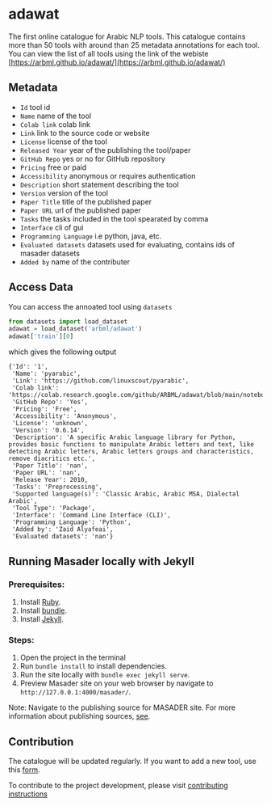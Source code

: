 # adawat

The first online catalogue for Arabic NLP tools. This catalogue contains more than 50 tools with around than 25 metadata annotations for each tool. You can view the list of all tools using the link of the webiste [https://arbml.github.io/adawat/](https://arbml.github.io/adawat/)

## Metadata

-   `Id` tool id
-   `Name` name of the tool
-   `Colab link` colab link
-   `Link` link to the source code or website
-   `License` license of the tool
-   `Released Year` year of the publishing the tool/paper
-   `GitHub Repo` yes or no for GitHub repository
-   `Pricing` free or paid
-   `Accessibility` anonymous or requires authentication
-   `Description` short statement describing the tool
-   `Version` version of the tool
-   `Paper Title` title of the published paper
-   `Paper URL` url of the published paper
-   `Tasks` the tasks included in the tool spearated by comma
-   `Interface` cli of gui
-   `Programming Language` i.e python, java, etc.
-   `Evaluated datasets` datasets used for evaluating, contains ids of masader datasets
-   `Added by` name of the contributer

## Access Data

You can access the annoated tool using `datasets`

```python
from datasets import load_dataset
adawat = load_dataset('arbml/adawat')
adawat['train'][0]
```

which gives the following output

```
{'Id': '1',
 'Name': 'pyarabic',
 'Link': 'https://github.com/linuxscout/pyarabic',
 'Colab link': 'https://colab.research.google.com/github/ARBML/adawat/blob/main/notebooks/pyarabic.ipynb',
 'GitHub Repo': 'Yes',
 'Pricing': 'Free',
 'Accessibility': 'Anonymous',
 'License': 'unknown',
 'Version': '0.6.14',
 'Description': 'A specific Arabic language library for Python, provides basic functions to manipulate Arabic letters and text, like detecting Arabic letters, Arabic letters groups and characteristics, remove diacritics etc.',
 'Paper Title': 'nan',
 'Paper URL': 'nan',
 'Release Year': 2010,
 'Tasks': 'Preprocessing',
 'Supported language(s)': 'Classic Arabic, Arabic MSA, Dialectal Arabic',
 'Tool Type': 'Package',
 'Interface': 'Command Line Interface (CLI)',
 'Programming Language': 'Python',
 'Added by': 'Zaid Alyafeai',
 'Evaluated datasets': 'nan'}
```

## Running Masader locally with Jekyll

### Prerequisites:

1.  Install [Ruby](https://www.ruby-lang.org/en/documentation/installation/).
2.  Install [bundle](https://bundler.io).
3.  Install [Jekyll](https://jekyllrb.com/docs/installation/).

### Steps:

1.  Open the project in the terminal
2.  Run `bundle install` to install dependencies.
3.  Run the site locally with `bundle exec jekyll serve`.
4.  Preview Masader site on your web browser by navigate to `http://127.0.0.1:4000/masader/`.

Note: Navigate to the publishing source for MASADER site. For more information about publishing sources, [see](https://docs.github.com/en/pages/getting-started-with-github-pages/about-github-pages#publishing-sources-for-github-pages-sites).

## Contribution

The catalogue will be updated regularly. If you want to add a new tool, use this [form](https://docs.google.com/forms/d/e/1FAIpQLScj-kGwZiniqjYk82z_yeqEgM7xtJ3Kfl1a2ITfgkMtKkVt0g/viewform).

To contribute to the project development, please visit [contributing instructions](CONTRIBUTING.md)
